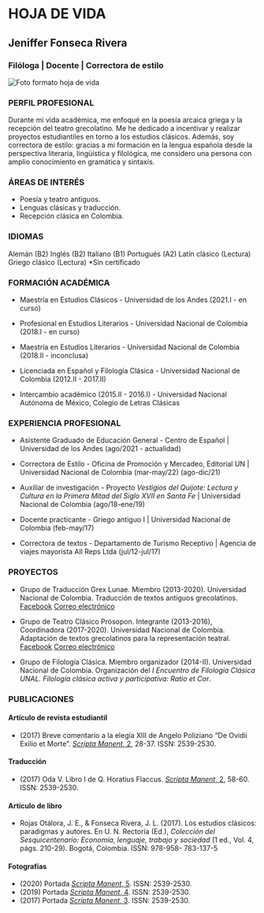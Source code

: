 # __HOJA DE VIDA__

## __Jeniffer Fonseca Rivera__
### Filóloga | Docente | Correctora de estilo

![Foto formato hoja de vida](foto_hoja_de_vida.jpg)

### __PERFIL PROFESIONAL__

Durante mi vida académica, me enfoqué en la poesía arcaica griega y la recepción del teatro grecolatino. Me he dedicado a incentivar y realizar proyectos estudiantiles en torno a los estudios clásicos. Además, soy correctora de estilo: gracias a mi formación en la lengua española desde la perspectiva literaria, lingüística y filológica, me considero una persona con amplio conocimiento en gramática y sintaxis.

### __ÁREAS DE INTERÉS__
- Poesía y teatro antiguos.
- Lenguas clásicas y traducción.
- Recepción clásica en Colombia.

### __IDIOMAS__
Alemán (B2) Inglés (B2) Italiano (B1) Portugués (A2) Latín clásico (Lectura) Griego clásico (Lectura)
*Sin certificado

### __FORMACIÓN ACADÉMICA__

- Maestría en Estudios Clásicos - Universidad de los Andes
(2021.I - en curso)

- Profesional en Estudios Literarios - Universidad Nacional de Colombia
(2018.I - en curso)

- Maestría en Estudios Literarios - Universidad Nacional de Colombia (2018.II - inconclusa)

- Licenciada en Español y Filología Clásica - Universidad Nacional de Colombia
(2012.II - 2017.II)

- Intercambio académico (2015.II - 2016.I) - Universidad Nacional Autónoma de México, Colegio de Letras Clásicas

### __EXPERIENCIA PROFESIONAL__

- Asistente Graduado de Educación General - 
Centro de Español | Universidad de los Andes
(ago/2021 - actualidad)

- Correctora de Estilo - Oficina de Promoción y Mercadeo, Editorial UN | Universidad Nacional de Colombia (mar-may/22) (ago-dic/21)

- Auxiliar de investigación - Proyecto _Vestigios del Quijote: Lectura y Cultura en la Primera Mitad del Siglo XVII en Santa Fe_ | Universidad Nacional de Colombia (ago/18-ene/19)

- Docente practicante - Griego antiguo I | Universidad Nacional de Colombia (feb-may/17)

- Correctora de textos - Departamento de Turismo Receptivo | Agencia de viajes mayorista All Reps Ltda (jul/12-jul/17)

### __PROYECTOS__

- Grupo de Traducción Grex Lunae.
Miembro (2013-2020). Universidad Nacional de Colombia.
Traducción de textos antiguos grecolatinos.
[Facebook](www.facebook.com/grexlunae)
[Correo electrónico](grexlunae_bog@unal.edu.co
)

- Grupo de Teatro Clásico Prósopon. 
Integrante (2013-2016), Coordinadora (2017-2020). Universidad Nacional de Colombia.
Adaptación de textos grecolatinos para la representación teatral. [Facebook](www.facebook.com/ProsoponUNAL) [Correo electrónico](prosopon_bog@unal.edu.co)

- Grupo de Filología Clásica.
Miembro organizador (2014-II). Universidad Nacional de Colombia.
Organización del _I Encuentro de Filología Clásica UNAL. Filología clásica activa y participativa: Ratio et Cor_.

### __PUBLICACIONES__

#### __Artículo de revista estudiantil__
- (2017) Breve comentario a la elegía XIII de Angelo Poliziano “De Ovidii Exilio et Morte”. [_Scripta Manent_, 2](https://issuu.com/gestiondeproyectos/docs/issue_scripta/48), 28-37. ISSN: 2539-2530.

#### __Traducción__
- (2017) Oda V. Libro I de Q. Horatius Flaccus. [_Scripta Manent_, 2](https://issuu.com/gestiondeproyectos/docs/issue_scripta/48), 58-60. ISSN: 2539-2530.

#### __Artículo de libro__
- Rojas Otálora, J. E., & Fonseca Rivera, J. L. (2017). Los estudios clásicos: paradigmas y autores. En U. N. Rectoría (Ed.), _Colección del Sesquicentenario: Economía, lenguaje, trabajo y sociedad_ (1 ed., Vol. 4, págs. 210-29). Bogotá, Colombia. ISSN: 978-958- 783-137-5

#### __Fotografías__

- (2020) Portada [_Scripta Manent_, 5](https://issuu.com/gestiondeproyectos/docs/scripta_manent_5). ISSN: 2539-2530.
- (2019) Portada [_Scripta Manent_, 4](https://issuu.com/gestiondeproyectos/docs/scripta_manent_4). ISSN: 2539-2530.
- (2017) Portada [_Scripta Manent_, 3](https://issuu.com/gestiondeproyectos/docs/scripta_manent_3). ISSN: 2539-2530.